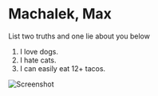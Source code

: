 # Machalek, Max
List two truths and one lie about you below

1. I love dogs.
2. I hate cats.
3. I can easily eat 12+ tacos.

 ![Screenshot](Screenshot_from_2018-01-23_21-23-20.png)

